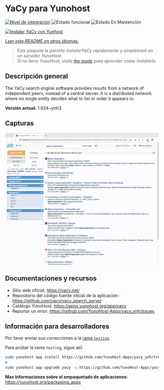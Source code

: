 <!--
Este archivo README esta generado automaticamente<https://github.com/YunoHost/apps/tree/master/tools/readme_generator>
No se debe editar a mano.
-->

# YaCy para Yunohost

[![Nivel de integración](https://apps.yunohost.org/badge/integration/yacy)](https://ci-apps.yunohost.org/ci/apps/yacy/)
![Estado funcional](https://apps.yunohost.org/badge/state/yacy)
![Estado En Mantención](https://apps.yunohost.org/badge/maintained/yacy)

[![Instalar YaCy con Yunhost](https://install-app.yunohost.org/install-with-yunohost.svg)](https://install-app.yunohost.org/?app=yacy)

*[Leer este README en otros idiomas.](./ALL_README.md)*

> *Este paquete le permite instalarYaCy rapidamente y simplement en un servidor YunoHost.*  
> *Si no tiene YunoHost, visita [the guide](https://yunohost.org/install) para aprender como instalarla.*

## Descripción general

The YaCy search engine software provides results from a network of independent peers, instead of a central server.
It is a distributed network where no single entity decides what to list or order it appears in.


**Versión actual:** 1.924~ynh3

## Capturas

![Captura de YaCy](./doc/screenshots/screenshot01.png)

## Documentaciones y recursos

- Sitio web oficial: <https://yacy.net/>
- Repositorio del código fuente oficial de la aplicación : <https://github.com/yacy/yacy_search_server>
- Catálogo YunoHost: <https://apps.yunohost.org/app/yacy>
- Reportar un error: <https://github.com/YunoHost-Apps/yacy_ynh/issues>

## Información para desarrolladores

Por favor enviar sus correcciones a la [rama `testing`](https://github.com/YunoHost-Apps/yacy_ynh/tree/testing).

Para probar la rama `testing`, sigue asÍ:

```bash
sudo yunohost app install https://github.com/YunoHost-Apps/yacy_ynh/tree/testing --debug
o
sudo yunohost app upgrade yacy -u https://github.com/YunoHost-Apps/yacy_ynh/tree/testing --debug
```

**Mas informaciones sobre el empaquetado de aplicaciones:** <https://yunohost.org/packaging_apps>
